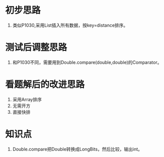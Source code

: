 # 初步思路
1. 类似P1030,采用List插入所有数据，按key=distance排序。

# 测试后调整思路
1. 和P1030不同，需要用到Double.compare(double,double)的Comparator。

# 看题解后的改进思路
1. 采用Array排序
2. 无需开方
3. 直接快排

# 知识点
1. Double.compare把Double转换成LongBits，然后比较，输出int。